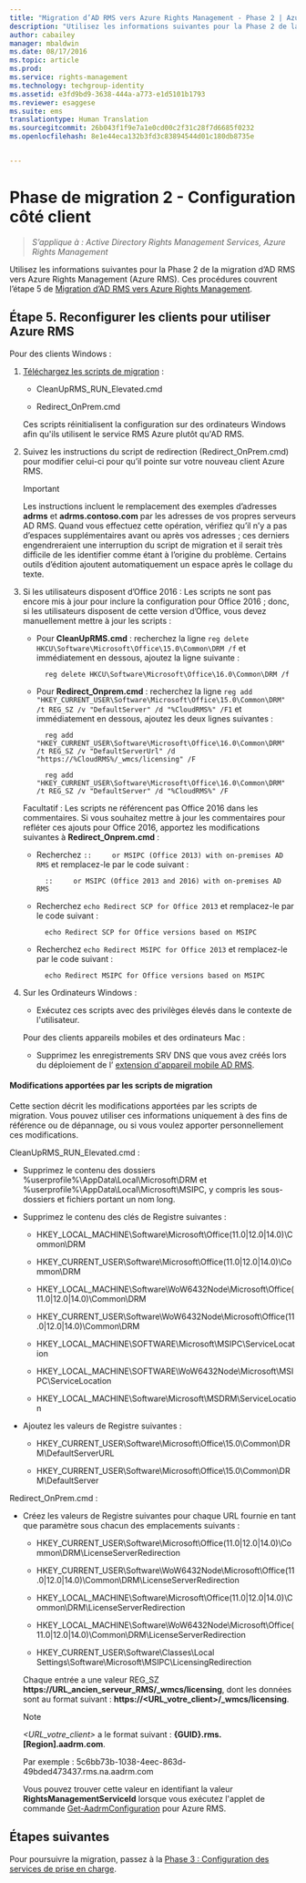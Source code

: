 ```yaml
---
title: "Migration d’AD RMS vers Azure Rights Management - Phase 2 | Azure RMS"
description: "Utilisez les informations suivantes pour la Phase 2 de la migration d’AD RMS vers Azure Rights Management (Azure RMS). Ces procédures couvrent l’étape 5 de Migration d’AD RMS vers Azure Rights Management."
author: cabailey
manager: mbaldwin
ms.date: 08/17/2016
ms.topic: article
ms.prod: 
ms.service: rights-management
ms.technology: techgroup-identity
ms.assetid: e3fd9bd9-3638-444a-a773-e1d5101b1793
ms.reviewer: esaggese
ms.suite: ems
translationtype: Human Translation
ms.sourcegitcommit: 26b043f1f9e7a1e0cd00c2f31c28f7d6685f0232
ms.openlocfilehash: 8e1e44eca132b3fd3c83894544d01c180db8735e


---
```

# Phase de migration 2 - Configuration côté client

>*S’applique à : Active Directory Rights Management Services, Azure Rights Management*

Utilisez les informations suivantes pour la Phase 2 de la migration d’AD RMS vers Azure Rights Management (Azure RMS). Ces procédures couvrent l’étape 5 de [Migration d’AD RMS vers Azure Rights Management](migrate-from-ad-rms-to-azure-rms.md).


## Étape 5. Reconfigurer les clients pour utiliser Azure RMS
Pour des clients Windows :

1.  [Téléchargez les scripts de migration](https://go.microsoft.com/fwlink/?LinkId=524619) :

    -   CleanUpRMS_RUN_Elevated.cmd

    -   Redirect_OnPrem.cmd

    Ces scripts réinitialisent la configuration sur des ordinateurs Windows afin qu'ils utilisent le service RMS Azure plutôt qu'AD RMS.

2.  Suivez les instructions du script de redirection (Redirect_OnPrem.cmd) pour modifier celui-ci pour qu’il pointe sur votre nouveau client Azure RMS.

    > [!IMPORTANT]
    > Les instructions incluent le remplacement des exemples d’adresses **adrms** et **adrms.contoso.com** par les adresses de vos propres serveurs AD RMS. Quand vous effectuez cette opération, vérifiez qu’il n’y a pas d’espaces supplémentaires avant ou après vos adresses ; ces derniers engendreraient une interruption du script de migration et il serait très difficile de les identifier comme étant à l’origine du problème. Certains outils d’édition ajoutent automatiquement un espace après le collage du texte.

3. Si les utilisateurs disposent d’Office 2016 : Les scripts ne sont pas encore mis à jour pour inclure la configuration pour Office 2016 ; donc, si les utilisateurs disposent de cette version d’Office, vous devez manuellement mettre à jour les scripts :

    - Pour **CleanUpRMS.cmd** : recherchez la ligne `reg delete HKCU\Software\Microsoft\Office\15.0\Common\DRM /f` et immédiatement en dessous, ajoutez la ligne suivante :

            reg delete HKCU\Software\Microsoft\Office\16.0\Common\DRM /f

    - Pour **Redirect_Onprem.cmd** : recherchez la ligne `reg add "HKEY_CURRENT_USER\Software\Microsoft\Office\15.0\Common\DRM" /t REG_SZ /v "DefaultServer" /d "%CloudRMS%" /F1` et immédiatement en dessous, ajoutez les deux lignes suivantes :

            reg add "HKEY_CURRENT_USER\Software\Microsoft\Office\16.0\Common\DRM" /t REG_SZ /v "DefaultServerUrl" /d "https://%CloudRMS%/_wmcs/licensing" /F 

            reg add "HKEY_CURRENT_USER\Software\Microsoft\Office\16.0\Common\DRM" /t REG_SZ /v "DefaultServer" /d "%CloudRMS%" /F

    Facultatif : Les scripts ne référencent pas Office 2016 dans les commentaires. Si vous souhaitez mettre à jour les commentaires pour refléter ces ajouts pour Office 2016, apportez les modifications suivantes à **Redirect_Onprem.cmd** :

    - Recherchez `::     or MSIPC (Office 2013) with on-premises AD RMS` et remplacez-le par le code suivant :
    
            ::     or MSIPC (Office 2013 and 2016) with on-premises AD RMS

    - Recherchez `echo Redirect SCP for Office 2013` et remplacez-le par le code suivant :
    
            echo Redirect SCP for Office versions based on MSIPC

    - Recherchez `echo Redirect MSIPC for Office 2013` et remplacez-le par le code suivant :
    
            echo Redirect MSIPC for Office versions based on MSIPC

4.  Sur les Ordinateurs Windows :

    - Exécutez ces scripts avec des privilèges élevés dans le contexte de l'utilisateur.

    Pour des clients appareils mobiles et des ordinateurs Mac :

    -  Supprimez les enregistrements SRV DNS que vous avez créés lors du déploiement de l’ [extension d'appareil mobile AD RMS](http://technet.microsoft.com/library/dn673574.aspx).

#### Modifications apportées par les scripts de migration
Cette section décrit les modifications apportées par les scripts de migration. Vous pouvez utiliser ces informations uniquement à des fins de référence ou de dépannage, ou si vous voulez apporter personnellement ces modifications.

CleanUpRMS_RUN_Elevated.cmd :

-   Supprimez le contenu des dossiers %userprofile%\AppData\Local\Microsoft\DRM et %userprofile%\AppData\Local\Microsoft\MSIPC, y compris les sous-dossiers et fichiers portant un nom long.

-   Supprimez le contenu des clés de Registre suivantes :

    -   HKEY_LOCAL_MACHINE\Software\Microsoft\Office\(11.0|12.0|14.0)\Common\DRM

    -   HKEY_CURRENT_USER\Software\Microsoft\Office\(11.0|12.0|14.0)\Common\DRM

    -   HKEY_LOCAL_MACHINE\Software\WoW6432Node\Microsoft\Office\(11.0|12.0|14.0)\Common\DRM

    -   HKEY_CURRENT_USER\Software\WoW6432Node\Microsoft\Office\(11.0|12.0|14.0)\Common\DRM

    -   HKEY_LOCAL_MACHINE\SOFTWARE\Microsoft\MSIPC\ServiceLocation

    -   HKEY_LOCAL_MACHINE\SOFTWARE\WoW6432Node\Microsoft\MSIPC\ServiceLocation

    -   HKEY_LOCAL_MACHINE\Software\Microsoft\MSDRM\ServiceLocation

-   Ajoutez les valeurs de Registre suivantes :

    -   HKEY_CURRENT_USER\Software\Microsoft\Office\15.0\Common\DRM\DefaultServerURL

    -   HKEY_CURRENT_USER\Software\Microsoft\Office\15.0\Common\DRM\DefaultServer

Redirect_OnPrem.cmd :

-   Créez les valeurs de Registre suivantes pour chaque URL fournie en tant que paramètre sous chacun des emplacements suivants :

    -   HKEY_CURRENT_USER\Software\Microsoft\Office\(11.0|12.0|14.0)\Common\DRM\LicenseServerRedirection

    -   HKEY_CURRENT_USER\Software\WoW6432Node\Microsoft\Office\(11.0|12.0|14.0)\Common\DRM\LicenseServerRedirection

    -   HKEY_LOCAL_MACHINE\Software\Microsoft\Office\(11.0|12.0|14.0)\Common\DRM\LicenseServerRedirection

    -   HKEY_LOCAL_MACHINE\Software\WoW6432Node\Microsoft\Office\(11.0|12.0|14.0)\Common\DRM\LicenseServerRedirection

    -   HKEY_CURRENT_USER\Software\Classes\Local Settings\Software\Microsoft\MSIPC\LicensingRedirection

    Chaque entrée a une valeur REG_SZ **https://URL_ancien_serveur_RMS/_wmcs/licensing**, dont les données sont au format suivant : **https://&lt;URL_votre_client&gt;/_wmcs/licensing**.

    > [!NOTE]
    > *&lt;URL_votre_client&gt;* a le format suivant : **{GUID}.rms.[Region].aadrm.com**.
    > 
    > Par exemple : 5c6bb73b-1038-4eec-863d-49bded473437.rms.na.aadrm.com
    > 
    > Vous pouvez trouver cette valeur en identifiant la valeur **RightsManagementServiceId** lorsque vous exécutez l'applet de commande [Get-AadrmConfiguration](http://msdn.microsoft.com/library/windowsazure/dn629410.aspx) pour Azure RMS.


## Étapes suivantes
Pour poursuivre la migration, passez à la [Phase 3 : Configuration des services de prise en charge](migrate-from-ad-rms-phase3.md).


<!--HONumber=Aug16_HO4-->



